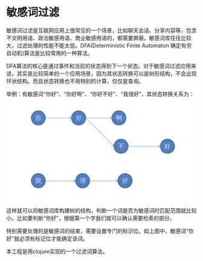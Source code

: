 # 敏感词过滤

敏感词过滤是互联网应用上很常见的一个场景，比如聊天会话、分享内容等，包含不文明用语、政治敏感用语、商业敏感用语的，都需要屏蔽。敏感词库往往比较大，过滤处理的性能不能太低。DFA(Deterministic Finite Automaton 确定有穷自动机)算法是比较常用的一种算法。

DFA算法的核心是通过事件和当前的状态得到下一个状态。对于敏感词过滤应用来说，其实是比较简单的一个应用场景，因为其状态转换可以是树形结构，不会出现环状结构。而且状态转换也不用特别的计算，仅仅是查询。

举例：有敏感词“你好”、“你好啊”、“你好不好”、“我很好”，其状态转换关系为：
![](resources/img.png)


这样就可以将敏感词库构建树的结构，判断一个词是否为敏感词时匹配范围就比较小。比如要判断“你好”，根据第一个字我们就可以确认需要检索的部分。

特别需要处理的是敏感词的结束，需要设置专门的标识位。如上图中，敏感词“你好”就必须有标记位才能确定该词。

本工程是用clojure实现的一个过滤词算法。
